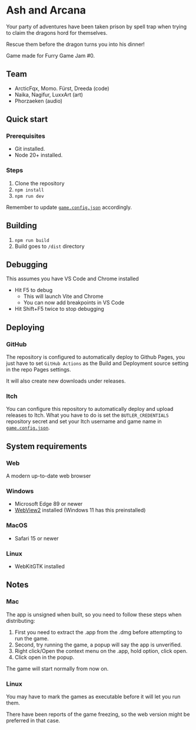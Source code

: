 # Ash and Arcana

Your party of adventures have been taken prison by spell trap when trying to claim the dragons hord for themselves.

Rescue them before the dragon turns you into his dinner!

Game made for Furry Game Jam #0.

## Team

- ArcticFqx, Momo. Fürst, Dreeda (code)
- Naika, Nagifur, LuxxArt (art)
- Phorzaeken (audio)

## Quick start

### Prerequisites

- Git installed.
- Node 20+ installed.

### Steps

1. Clone the repository
2. `npm install`
3. `npm run dev`

Remember to update [`game.config.json`](game.config.json) accordingly.

## Building

1. `npm run build`
2. Build goes to `/dist` directory

## Debugging

This assumes you have VS Code and Chrome installed

- Hit F5 to debug
  - This will launch Vite and Chrome
  - You can now add breakpoints in VS Code
- Hit Shift+F5 twice to stop debugging

## Deploying

### GitHub

The repository is configured to automatically deploy to Github Pages, you just have to set `GitHub Actions` as the Build and Deployment source setting in the repo Pages settings.

It will also create new downloads under releases.

### Itch

You can configure this repository to automatically deploy and upload releases to Itch. What you have to do is set the `BUTLER_CREDENTIALS` repository secret and set your Itch username and game name in [`game.config.json`](game.config.json).

## System requirements

### Web

A modern up-to-date web browser

### Windows

- Microsoft Edge 89 or newer
- [WebView2](https://go.microsoft.com/fwlink/p/?LinkId=2124703) installed (Windows 11 has this preinstalled)

### MacOS

- Safari 15 or newer

### Linux

- WebKitGTK installed

## Notes

### Mac

The app is unsigned when built, so you need to follow these steps when distributing:

1. First you need to extract the .app from the .dmg before attempting to run the game.
2. Second, try running the game, a popup will say the app is unverified.
3. Right click/Open the context menu on the .app, hold option, click open.
4. Click open in the popup.

The game will start normally from now on.

### Linux

You may have to mark the games as executable before it will let you run them.

There have been reports of the game freezing, so the web version might be preferred in that case.

